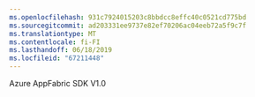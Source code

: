 ```yaml
---
ms.openlocfilehash: 931c7924015203c8bbdcc8effc40c0521cd775bd
ms.sourcegitcommit: ad203331ee9737e82ef70206ac04eeb72a5f9c7f
ms.translationtype: MT
ms.contentlocale: fi-FI
ms.lasthandoff: 06/18/2019
ms.locfileid: "67211448"
---
```

Azure AppFabric SDK V1.0